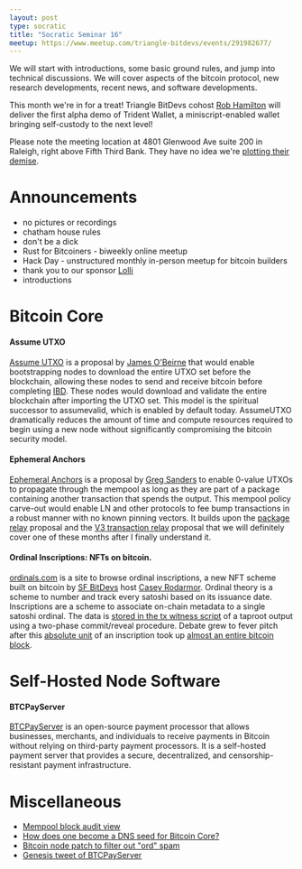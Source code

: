 ```yaml
---
layout: post
type: socratic
title: "Socratic Seminar 16"
meetup: https://www.meetup.com/triangle-bitdevs/events/291982677/
---
```


We will start with introductions, some basic ground rules, and jump into technical discussions. We will cover aspects of the bitcoin protocol, new research developments, recent news, and
software developments.

This month we're in for a treat! Triangle BitDevs cohost [Rob Hamilton](https://twitter.com/Rob1Ham) will deliver the first alpha demo of Trident Wallet, a miniscript-enabled wallet bringing self-custody to the next level!

Please note the meeting location at 4801 Glenwood Ave suite 200 in Raleigh, right above Fifth Third Bank. They have no idea we're [plotting their demise](https://upload.wikimedia.org/wikipedia/en/1/11/Disaster_Girl.jpg).

# Announcements

- no pictures or recordings
- chatham house rules
- don't be a dick
- Rust for Bitcoiners - biweekly online meetup
- Hack Day - unstructured monthly in-person meetup for bitcoin builders
- thank you to our sponsor [Lolli](https://preview.page.link/link.lolli.com/3T8iPrE5gPKVDc5i7)
- introductions


# Bitcoin Core

#### Assume UTXO
[Assume UTXO](https://github.com/jamesob/assumeutxo-docs/tree/2019-04-proposal/proposal) is a proposal by [James O'Beirne](https://twitter.com/jamesob) that would enable bootstrapping nodes to download the entire UTXO set before the blockchain, allowing these nodes to send and receive bitcoin before completing [IBD](https://river.com/learn/terms/i/initial-block-download-ibd/). These nodes would download and validate the entire blockchain after importing the UTXO set. This model is the spiritual successor to assumevalid, which is enabled by default today. AssumeUTXO dramatically reduces the amount of time and compute resources required to begin using a new node without significantly compromising the bitcoin security model.

#### Ephemeral Anchors
[Ephemeral Anchors](https://github.com/instagibbs/bips/blob/ephemeral_anchor/bip-ephemeralanchors.mediawiki) is a proposal by [Greg Sanders](https://twitter.com/theinstagibbs) to enable 0-value UTXOs to propagate through the mempool as long as they are part of a package containing another transaction that spends the output. This mempool policy carve-out would enable LN and other protocols to fee bump transactions in a robust manner with no known pinning vectors. It builds upon the [package relay](https://bitcoinops.org/en/topics/package-relay/) proposal and the [V3 transaction relay](https://bitcoinops.org/en/topics/version-3-transaction-relay/) proposal that we will definitely cover one of these months after I finally understand it.

#### Ordinal Inscriptions: NFTs on bitcoin.
[ordinals.com](https://ordinals.com) is a site to browse ordinal inscriptions, a new NFT scheme built on bitcoin by [SF BitDevs](https://sfbitcoindevs.org/) host [Casey Rodarmor](https://twitter.com/rodarmor). Ordinal theory is a scheme to number and track every satoshi based on its issuance date. Inscriptions are a scheme to associate on-chain metadata to a single satoshi ordinal. The data is [stored in the tx witness script](https://docs.ordinals.com/inscriptions.html) of a taproot output using a two-phase commit/reveal procedure. Debate grew to fever pitch after this [absolute unit](https://ordinals.com/inscription/0301e0480b374b32851a9462db29dc19fe830a7f7d7a88b81612b9d42099c0aei0) of an inscription took up [almost an entire bitcoin block](https://mempool.space/block/0000000000000000000515e202c8ae73c8155fc472422d7593af87aa74f2cf3d).

# Self-Hosted Node Software

#### BTCPayServer
[BTCPayServer](https://btcpayserver.org/) is an open-source payment processor that allows businesses, merchants, and individuals to receive payments in Bitcoin without relying on third-party payment processors. It is a self-hosted payment server that provides a secure, decentralized, and censorship-resistant payment infrastructure.


# Miscellaneous
- [Mempool block audit view](https://mempool.space/docs/faq#what-is-block-health)
- [How does one become a DNS seed for Bitcoin Core?](https://bitcoin.stackexchange.com/questions/116931/how-does-one-become-a-dns-seed-for-bitcoin-core)
- [Bitcoin node patch to filter out "ord" spam](https://gist.github.com/luke-jr/4c022839584020444915c84bdd825831)
- [Genesis tweet of BTCPayServer](https://twitter.com/NicolasDorier/status/898378514256207872)
